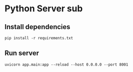 # Python Server sub

## Install dependencies

```
pip install -r requirements.txt
```

## Run server

```
uvicorn app.main:app --reload --host 0.0.0.0 --port 8001
```

